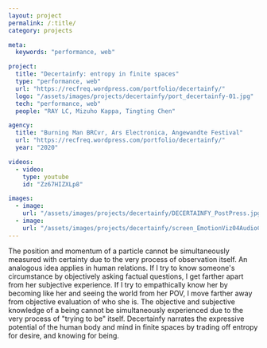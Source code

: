 ```yaml
---
layout: project
permalink: /:title/
category: projects

meta:
  keywords: "performance, web"

project:
  title: "Decertainfy: entropy in finite spaces"
  type: "performance, web"
  url: "https://recfreq.wordpress.com/portfolio/decertainfy/"
  logo: "/assets/images/projects/decertainfy/port_decertainfy-01.jpg"
  tech: "performance, web"
  people: "RAY LC, Mizuho Kappa, Tingting Chen"

agency:
  title: "Burning Man BRCvr, Ars Electronica, Angewandte Festival"
  url: "https://recfreq.wordpress.com/portfolio/decertainfy/"
  year: "2020"

videos:
  - video:
    type: youtube
    id: "Zz67HIZXLp8"

images:
  - image:
    url: "/assets/images/projects/decertainfy/DECERTAINFY_PostPress.jpg"
  - image:
    url: "/assets/images/projects/decertainfy/screen_EmotionViz04AudioCurves02Siren.gif"
---
```

<p>The position and momentum of a particle cannot be simultaneously measured with certainty due to the very process of observation itself. An analogous idea applies in human relations. If I try to know someone's circumstance by objectively asking factual questions, I get farther apart from her subjective experience. If I try to empathically know her by becoming like her and seeing the world from her POV, I move farther away from objective evaluation of who she is. The objective and subjective knowledge of a being cannot be simultaneously experienced due to the very process of "trying to be" itself. Decertainfy narrates the expressive potential of the human body and mind in finite spaces by trading off entropy for desire, and knowing for being.</p>
